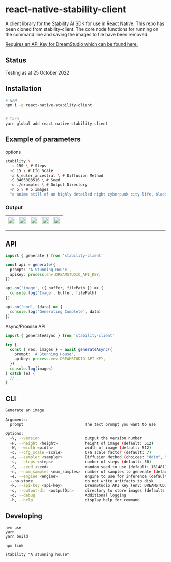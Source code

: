 # react-native-stability-client

A client library for the Stability AI SDK for use in React Native. This repo has been cloned from stability-client. The core node functions for running on the command line and saving the images to file have been removed.

[Requires an API Key for DreamStudio which can be found here.](https://beta.dreamstudio.ai/membership)

## Status

Testing as at 25 October 2022


## Installation

```sh
# NPM
npm i -g react-native-stability-client


# Yarn
yarn global add react-native-stability-client
```

## Example of parameters

options
```sh
stability \
  -s 150 \ # Steps
  -c 15 \ # Cfg Scale
  -a k_euler_ancestral \ # Diffusion Method
  -S 3465383516 \ # Seed
  -o ./examples \ # Output Directory
  -n 5 \ # 5 images
  "a anime still of an highly detailed night cyberpunk city life, bladerunner style!! detailed shops, neon lights, ray tracing, advertising everywhere, people and robots walking around. art by satoshi kon and studio ghibli, in the style of ghost in the shell, muted colours, hyperrealism, cinematic lighting, lush detail, award winning, wlop, octane render, trending on artstation"
```

### Output

| <img src="https://i.imgur.com/m6k9u4t.png" width="100%"> | <img src="https://i.imgur.com/tV23Lu2.png" width="100%"> | <img src="https://i.imgur.com/YTlhfij.png" width="100%"> | <img src="https://i.imgur.com/HMmbbZN.png" width="100%"> | <img src="https://i.imgur.com/26oPc6k.png" width="100%"> |
| -------------------------------------------------------- | -------------------------------------------------------- | -------------------------------------------------------- | -------------------------------------------------------- | -------------------------------------------------------- |

---

## API

```ts
import { generate } from 'stability-client'

const api = generate({
  prompt: 'A Stunning House',
  apiKey: process.env.DREAMSTUDIO_API_KEY,
})

api.on('image', ({ buffer, filePath }) => {
  console.log('Image', buffer, filePath)
})

api.on('end', (data) => {
  console.log('Generating Complete', data)
})
```

Async/Promise API

```ts
import { generateAsync } from 'stability-client'

try {
  const { res, images } = await generateAsync({
    prompt: 'A Stunning House',
    apiKey: process.env.DREAMSTUDIO_API_KEY,
  })
  console.log(images)
} catch (e) {
  // ...
}
```

## CLI

```sh
Generate an image

Arguments:
  prompt                           The text prompt you want to use

Options:
  -V, --version                    output the version number
  -H, --height <height>            height of image (default: 512)
  -W, --width <width>              width of image (default: 512)
  -c, --cfg_scale <scale>          CFG scale factor (default: 7)
  -a, --sampler <sampler>          Diffusion Method (choices: "ddim", "plms", "k_euler", "k_euler_ancestral", "k_heun", "k_dpm_2", "k_dpm_2_ancestral", "k_lms", default: "k_lms")
  -s, --steps <steps>              number of steps (default: 50)
  -S, --seed <seed>                random seed to use (default: 1614811539)
  -n, --num_samples <num_samples>  number of samples to generate (default: 1)
  -e, --engine <engine>            engine to use for inference (default: "stable-diffusion-v1")
  --no-store                       do not write aritfacts to disk
  -k, --api-key <api-key>          DreamStudio API Key (env: DREAMSTUDIO_API_KEY)
  -o, --output-dir <outputDir>     directory to store images (defaults to cwd)
  -d, --debug                      Additional logging
  -h, --help                       display help for command
```

## Developing

```
nvm use
yarn
yarn build

npm link

stability "A stunning house"
```
